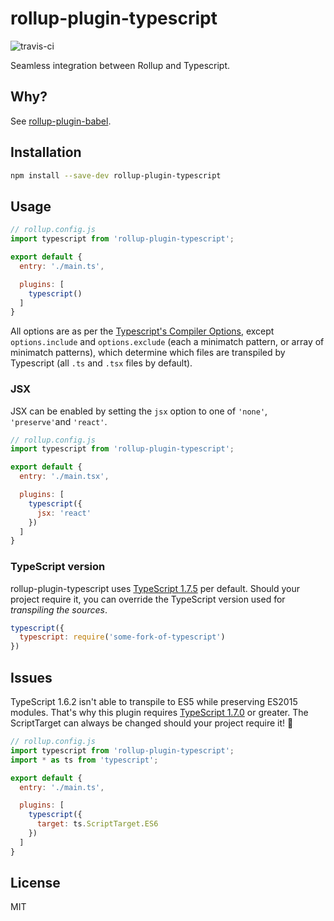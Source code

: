 # rollup-plugin-typescript
![travis-ci](https://travis-ci.org/rollup/rollup-plugin-typescript.svg?branch=master)

Seamless integration between Rollup and Typescript.

## Why?
See [rollup-plugin-babel](https://github.com/rollup/rollup-plugin-babel).

## Installation

```bash
npm install --save-dev rollup-plugin-typescript
```

## Usage

```js
// rollup.config.js
import typescript from 'rollup-plugin-typescript';

export default {
  entry: './main.ts',

  plugins: [
    typescript()
  ]
}
```

All options are as per the [Typescript's Compiler Options](https://github.com/Microsoft/TypeScript/wiki/Compiler-Options), except `options.include` and `options.exclude` (each a minimatch pattern, or array of minimatch patterns), which determine which files are transpiled by Typescript (all `.ts` and `.tsx` files by default).

### JSX
JSX can be enabled by setting the `jsx` option to one of `'none'`, `'preserve'`and `'react'`.
```js
// rollup.config.js
import typescript from 'rollup-plugin-typescript';

export default {
  entry: './main.tsx',

  plugins: [
    typescript({
      jsx: 'react'
    })
  ]
}
```

### TypeScript version
rollup-plugin-typescript uses [TypeScript 1.7.5](https://github.com/Microsoft/TypeScript/wiki/Roadmap#17) per default. Should your project require it, you can override the TypeScript version used for _transpiling the sources_.

```js
typescript({
  typescript: require('some-fork-of-typescript')
})
```

## Issues

TypeScript 1.6.2 isn't able to transpile to ES5 while preserving ES2015 modules. That's why this plugin requires [TypeScript 1.7.0](https://github.com/Microsoft/TypeScript/wiki/Roadmap#17) or greater. The ScriptTarget can always be changed should your project require it! :rocket:

```js
// rollup.config.js
import typescript from 'rollup-plugin-typescript';
import * as ts from 'typescript';

export default {
  entry: './main.ts',

  plugins: [
    typescript({
      target: ts.ScriptTarget.ES6
    })
  ]
}
```

## License

MIT
